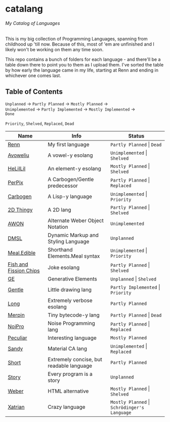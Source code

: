 # catalang
###### My Catalog of Languages

This is my big collection of Programming Languages, spanning from childhood up 'till now.
Because of this, most of 'em are unfinished and I likely won't be working on them any time soon.

This repo contains a bunch of folders for each language - and there'll be a table down there to point you to them as I upload them.
I've sorted the table by how early the language came in my life, starting at Renn and ending in whichever one comes last.

## Table of Contents

`Unplanned` -> `Partly Planned` -> `Mostly Planned` -><br />
`Unimplemented` -> `Partly Implemented` -> `Mostly Implemented` -><br />
`Done`

`Priority`, `Shelved`, `Replaced`, `Dead`

| Name | Info | Status |
| - | - | - |
| [Renn](/renn) | My first language | `Partly Planned` \| `Dead` |
| [Avoweliu](/avoweliu) | A vowel-y esolang | `Unimplemented` \| `Shelved` |
| [HeLiILiI](/heliilii) | An element-y esolang | `Mostly Planned` \| `Shelved` |
| [PerPix](/perpix) | A Carbogen/Gentle predecessor | `Partly Planned` \| `Replaced` |
| [Carbogen](/carbogen) | A Lisp-y language | `Unimplemented` \| `Priority` |
| [2D Thingy](/2d_thingy) | A 2D lang | `Partly Planned` \| `Shelved` |
| [AWON](/awon) | Alternate Weber Object Notation | `Unimplemented` |
| [DMSL](/dmsl) | Dynamic Markup and Styling Language | `Unplanned` |
| [Meal.Edible](/edible) | Shorthand Elements.Meal syntax | `Unimplemented` \| `Priority` |
| [Fish and Fission Chips](/fish_and_fission_chips) | Joke esolang | `Partly Planned` \| `Shelved` |
| [GE](/ge) | Generative Elements | `Unplanned` \| `Shelved` |
| [Gentle](/gentle) | Little drawing lang | `Partly Implemented` \| `Priority` |
| [Long](/long) | Extremely verbose esolang | `Partly Planned` |
| [Merpin](/merpin) | Tiny bytecode-y lang  | `Partly Planned` \| `Dead` |
| [NoiPro](/noipro) | Noise Programming lang | `Partly Planned` \| `Replaced` |
| [Peculiar](/peculiar) | Interesting language | `Mostly Planned` |
| [Sandy](/sandy) | Material CA lang | `Unimplemented` \| `Replaced` |
| [Short](/short) | Extremely concise, but readable language | `Partly Planned` |
| [Story](/story) | Every program is a story | `Unplanned` |
| [Weber](/weber) | HTML alternative | `Mostly Planned` \| `Shelved` |
| [Xatrian](/xatrian) | Crazy language | `Mostly Planned` \| `Schrödinger's Language` |

